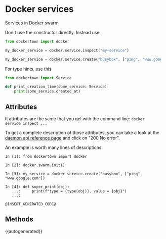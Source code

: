 # Docker services

Services in Docker swarm

Don't use the constructor directly. Instead use 
```python
from dockertown import docker

my_docker_service = docker.service.inspect("my-service")

my_docker_service = docker.service.create("busybox", ["ping", "www.google.com"])

```
For type hints, use this

```python
from dockertown import Service

def print_creation_time(some_service: Service):
    print(some_service.created_at)
```


## Attributes

It attributes are the same that you get with the command line:
`docker service inspect ...`

To get a complete description of those attributes, you 
can take a look at the [daemon api reference page](https://docs.docker.com/engine/api/v1.40/#operation/ServiceInspect) 
and click on "200 No error".

An example is worth many lines of descriptions.

```
In [1]: from dockertown import docker

In [2]: docker.swarm.init()

In [3]: my_service = docker.service.create("busybox", ["ping", "www.google.com"])

In [4]: def super_print(obj):
   ...:     print(f"type = {type(obj)}, value = {obj}")
   ...:

@INSERT_GENERATED_CODE@
```

## Methods

{{autogenerated}}
